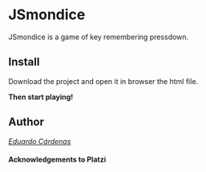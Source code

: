 # JSmondice
JSmondice is a game of key remembering pressdown.

## Install
Download the project and open it in browser the html file.

**Then start playing!**

## Author
[*Eduardo Cárdenas*]("https://twiter.com/@edanca514")

#### Acknowledgements to Platzi
